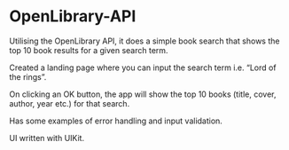 # OpenLibrary-API

Utilising the OpenLibrary API, it does a simple book search that shows the top 10 book results for a given search term.

Created a landing page where you can input the search term i.e. “Lord of the rings”.

On clicking an OK button, the app will show the top 10 books (title, cover, author, year etc.) for that
search.

Has some examples of error handling and input validation.

UI written with UIKit.

